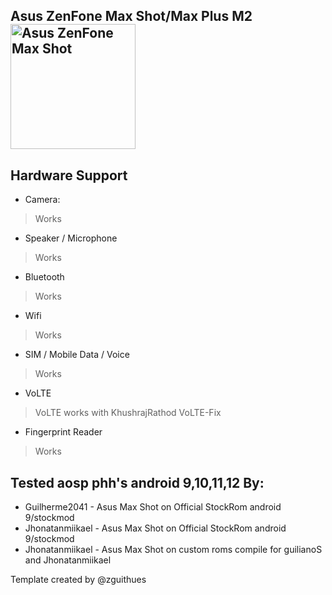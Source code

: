 ## Asus ZenFone Max Shot/Max Plus M2  <br> <img src="https://www.asus.com/media/BR/products/QBvv47GlWvjC7674/P_setting_xxx_0_90_end_300.png" alt="Asus ZenFone Max Shot" width="200"/>

## Hardware Support

* Camera:
> Works

* Speaker / Microphone
> Works

* Bluetooth
> Works

* Wifi
> Works

* SIM / Mobile Data / Voice
> Works

* VoLTE
> VoLTE works with KhushrajRathod VoLTE-Fix

* Fingerprint Reader
> Works

## Tested aosp phh's android 9,10,11,12 By:
* Guilherme2041 - Asus Max Shot on Official StockRom android 9/stockmod
* Jhonatanmiikael - Asus Max Shot on Official StockRom android 9/stockmod
* Jhonatanmiikael - Asus Max Shot on custom roms compile for guilianoS and Jhonatanmiikael

Template created by @zguithues